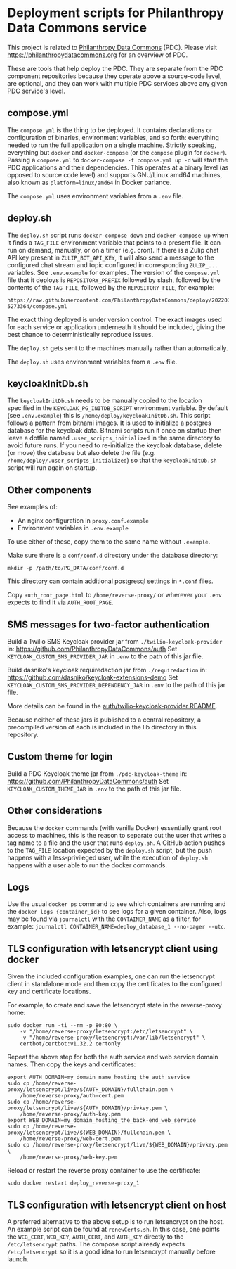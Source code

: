 # Deployment scripts for Philanthropy Data Commons service

This project is related to
[Philanthropy Data Commons](https://philanthropydatacommons.org) (PDC). Please
visit https://philanthropydatacommons.org for an overview of PDC.

These are tools that help deploy the PDC. They are separate from the PDC
component repositories because they operate above a source-code level, are
optional, and they can work with multiple PDC services above any given PDC
service's level.

## compose.yml

The `compose.yml` is the thing to be deployed. It contains declarations or
configuration of binaries, environment variables, and so forth: everything
needed to run the full application on a single machine. Strictly speaking,
everything but `docker` and `docker-compose` (or the `compose` plugin for
`docker`). Passing a `compose.yml` to `docker-compose -f compose.yml up -d`
will start the PDC applications and their dependencies. This operates at a
binary level (as opposed to source code level) and supports GNU/Linux amd64
machines, also known as `platform=linux/amd64` in Docker parlance.

The `compose.yml` uses environment variables from a `.env` file.

## deploy.sh

The `deploy.sh` script runs `docker-compose down` and `docker-compose up` when
it finds a `TAG_FILE` environment variable that points to a present file. It can
run on demand, manually, or on a timer (e.g. cron). If there is a Zulip chat API
key present in `ZULIP_BOT_API_KEY`, it will also send a message to the
configured chat stream and topic configured in corresponding `ZULIP_...`
variables. See `.env.example` for examples. The version of the `compose.yml`
file that it deploys is `REPOSITORY_PREFIX` followed by slash, followed by the
contents of the `TAG_FILE`, followed by the `REPOSITORY_FILE`, for example:

    https://raw.githubusercontent.com/PhilanthropyDataCommons/deploy/20220715-5273364/compose.yml

The exact thing deployed is under version control. The exact images used for
each service or application underneath it should be included, giving the best
chance to deterministically reproduce issues.

The `deploy.sh` gets sent to the machines manually rather than automatically.

The `deploy.sh` uses environment variables from a `.env` file.

## keycloakInitDb.sh

The `keycloakInitDb.sh` needs to be manually copied to the location specified in
the `KEYCLOAK_PG_INITDB_SCRIPT` environment variable. By default (see
`.env.example`) this is `/home/deploy/keycloakInitDb.sh`. This script follows a
pattern from bitnami images. It is used to initialize a postgres database for
the keycloak data. Bitnami scripts run it once on startup then leave a dotfile
named `.user_scripts_initialized` in the same directory to avoid future runs. If
you need to re-initialize the keycloak database, delete (or move) the database
but also delete the file (e.g. `/home/deploy/.user_scripts_initialized`) so that
the `keycloakInitDb.sh` script will run again on startup.

## Other components

See examples of:

 * An nginx configuration in `proxy.conf.example`
 * Environment variables in `.env.example`

To use either of these, copy them to the same name without `.example`.

Make sure there is a `conf/conf.d` directory under the database directory:

    mkdir -p /path/to/PG_DATA/conf/conf.d

This directory can contain additional postgresql settings in `*.conf` files.

Copy `auth_root_page.html` to `/home/reverse-proxy/` or wherever your `.env`
expects to find it via `AUTH_ROOT_PAGE`.

## SMS messages for two-factor authentication

Build a Twilio SMS Keycloak provider jar from `./twilio-keycloak-provider` in:
https://github.com/PhilanthropyDataCommons/auth
Set `KEYCLOAK_CUSTOM_SMS_PROVIDER_JAR` in `.env` to the path of this jar file.

Build dasniko's keycloak requiredaction jar from `./requiredaction` in:
https://github.com/dasniko/keycloak-extensions-demo
Set `KEYCLOAK_CUSTOM_SMS_PROVIDER_DEPENDENCY_JAR` in `.env` to the path of this
jar file.

More details can be found in the [auth/twilio-keycloak-provider README](
https://github.com/PhilanthropyDataCommons/auth/tree/main/twilio-keycloak-provider
).

Because neither of these jars is published to a central repository, a precompiled
version of each is included in the lib directory in this repository.

## Custom theme for login

Build a PDC Keycloak theme jar from `./pdc-keycloak-theme` in:
https://github.com/PhilanthropyDataCommons/auth
Set `KEYCLOAK_CUSTOM_THEME_JAR` in `.env` to the path of this jar file.

## Other considerations

Because the `docker` commands (with vanilla Docker) essentially grant root
access to machines, this is the reason to separate out the user that writes a
tag name to a file and the user that runs `deploy.sh`. A GitHub action pushes to
the `TAG_FILE` location expected by the `deploy.sh` script, but the push happens
with a less-privileged user, while the execution of `deploy.sh` happens with a
user able to run the docker commands.

## Logs

Use the usual `docker ps` command to see which containers are running and the
`docker logs {container_id}` to see logs for a given container. Also, logs may
be found via `journalctl` with the `CONTAINER_NAME` as a filter, for example:
`journalctl CONTAINER_NAME=deploy_database_1 --no-pager --utc`.

## TLS configuration with letsencrypt client using docker

Given the included configuration examples, one can run the letsencrypt client
in standalone mode and then copy the certificates to the configured key and
certificate locations.

For example, to create and save the letsencrypt state in the reverse-proxy home:

    sudo docker run -ti --rm -p 80:80 \
        -v "/home/reverse-proxy/letsencrypt:/etc/letsencrypt" \
        -v "/home/reverse-proxy/letsencrypt:/var/lib/letsencrypt" \
        certbot/certbot:v1.32.2 certonly

Repeat the above step for both the auth service and web service domain names.
Then copy the keys and certificates:

    export AUTH_DOMAIN=my_domain_name_hosting_the_auth_service
    sudo cp /home/reverse-proxy/letsencrypt/live/${AUTH_DOMAIN}/fullchain.pem \
        /home/reverse-proxy/auth-cert.pem
    sudo cp /home/reverse-proxy/letsencrypt/live/${AUTH_DOMAIN}/privkey.pem \
        /home/reverse-proxy/auth-key.pem
    export WEB_DOMAIN=my_domain_hosting_the_back-end_web_service
    sudo cp /home/reverse-proxy/letsencrypt/live/${WEB_DOMAIN}/fullchain.pem \
        /home/reverse-proxy/web-cert.pem
    sudo cp /home/reverse-proxy/letsencrypt/live/${WEB_DOMAIN}/privkey.pem \
        /home/reverse-proxy/web-key.pem

Reload or restart the reverse proxy container to use the certificate:

    sudo docker restart deploy_reverse-proxy_1

## TLS configuration with letsencrypt client on host

A preferred alternative to the above setup is to run letsencrypt on the host.
An example script can be found at `renewCerts.sh`. In this case, one points
the `WEB_CERT`, `WEB_KEY`, `AUTH_CERT`, and `AUTH_KEY` directly to the
`/etc/letsencrypt` paths. The compose script already expects `/etc/letsencrypt`
so it is a good idea to run letsencrypt manually before launch.
